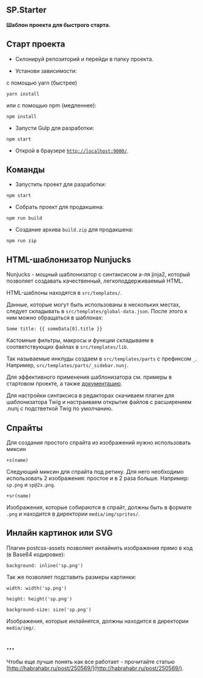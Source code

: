 ## SP.Starter ##

**Шаблон проекта для быстрого старта.**

## Старт проекта ##

* Склонируй репозиторий и перейди в папку проекта.

* Установи зависимости:

с помощью yarn (быстрее)
```
yarn install
```

или с помощью npm (медленнее):
```
npm install
```

* Запусти Gulp для разработки:
```
npm start
```

* Открой в браузере [`http://localhost:9000/`](http://localhost:9000/).

## Команды ##

* Запустить проект для разработки:
```
npm start
```

* Собрать проект для продакшена:
```
npm run build
```

* Создание архива `build.zip` для продакшена:
```
npm run zip
```

## HTML-шаблонизатор Nunjucks ##

Nunjucks - мощный шаблонизатор с синтаксисом а-ля jinja2, который позволяет создавать качественный, легкоподдерживаемый HTML.

HTML-шаблоны находятся в `src/templates/`.

Данные, которые могут быть использованы в нескольких местах, следует складывать в `src/templates/global-data.json`. После этого к ним можно обращаться в шаблонах:
```
Some title: {{ someData[0].title }}
```

Кастомные фильтры, макросы и функции складываем в соответствующих файлах в `src/templates/lib`.

Так называемые инклуды создаем в `src/templates/parts` с префиксом `_`. Например, `src/templates/parts/_sidebar.nunj`.

Для эффективного применения шаблонизатора см. примеры в стартовом проекте, а также [документацию](https://mozilla.github.io/nunjucks/templating.html).

Для настройки синтаксиса в редакторах скачиваем плагин для шаблонизатора Twig и настраиваем открытие файлов с расширением .nunj с подстветкой Twig по умолчанию.

## Спрайты ##

Для создания простого спрайта из изображений нужно использовать миксин
```
+s(name)
```
Следующий миксин для спрайта под ретину. Для него необходимо использовать 2 изображения: простое и в 2 раза больше. Например: `sp.png` и `sp@2x.png`.
```
+sr(name)
```

Изображения, которые собираются в спрайт, должны быть в формате `.png` и находится в директории `media/img/sprites/`.

## Инлайн картинок или SVG ##

Плагин postcss-assets позволяет инлайнить изображения прямо в код (в Base64 кодировке):
```
background: inline('sp.png')
```
Так же позволяет подставить размеры картинки:
```
width: width('sp.png')
```
```
height: height('sp.png')
```
```
background-size: size('sp.png')
```
Изображения, которые инлайнятся, должны находится в директории `media/img/`.

## ... ##
Чтобы еще лучше понять как все работает - прочитайте статью [http://habrahabr.ru/post/250569/](http://habrahabr.ru/post/250569/).
